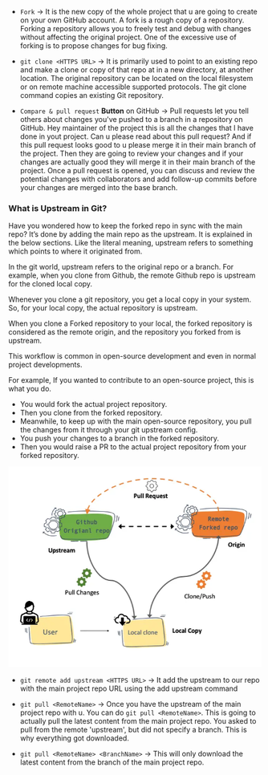 - `Fork` -> It is the new copy of the whole project that u are going to create on your own GitHub account. A fork is a rough copy of a repository. Forking a repository allows you to freely test and debug with changes without affecting the original project. One of the excessive use of forking is to propose changes for bug fixing.

-  `git clone <HTTPS URL>` -> It is primarily used to point to an existing repo and make a clone or copy of that repo at in a new directory, at another location. The original repository can be located on the local filesystem or on remote machine accessible supported protocols. The git clone command copies an existing Git repository.

- `Compare & pull request` **Button** on GitHub -> Pull requests let you tell others about changes you've pushed to a branch in a repository on GitHub. Hey maintainer of the project this is all the changes that I have done in yout project. Can u please read about this pull request? And if this pull request looks good to u please merge it in their main branch of the project. Then they are going to review your changes and if your changes are actually good they will merge it in their main branch of the project. Once a pull request is opened, you can discuss and review the potential changes with collaborators and add follow-up commits before your changes are merged into the base branch. 

### What is Upstream in Git?

Have you wondered how to keep the forked repo in sync with the main repo? It’s done by adding the main repo as the upstream. It is explained in the below sections.
Like the literal meaning, upstream refers to something which points to where it originated from.

In the git world, upstream refers to the original repo or a branch. For example, when you clone from Github, the remote Github repo is upstream for the cloned local copy.


Whenever you clone a git repository, you get a local copy in your system. So, for your local copy, the actual repository is upstream.

When you clone a Forked repository to your local, the forked repository is considered as the remote origin, and the repository you forked from is upstream.

This workflow is common in open-source development and even in normal project developments.

For example, If you wanted to contribute to an open-source project, this is what you do.

- You would fork the actual project repository.
- Then you clone from the forked repository.
- Meanwhile, to keep up with the main open-source repository, you pull the changes from it through your git upstream config.
- You push your changes to a branch in the forked repository.
- Then you would raise a PR to the actual project repository from your forked repository.

<img src="Screenshot5.webp"  width="700" height="400">



- `git remote add upstream <HTTPS URL>` -> It add the upstream to our repo with the main project repo URL using the add upstream command


- `git pull <RemoteName>` -> Once you have the upstream of the main project repo with u. You can do `git pull <RemoteName>`. This is going to actually pull the latest content from the main project repo. You asked to pull from the remote 'upstream', but did not specify a branch. This is why everything got downloaded.


- `git pull <RemoteName> <BranchName>` -> This will only download the latest content from the <BranchName> branch of the main project repo.

